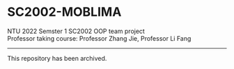 # SC2002-MOBLIMA
NTU 2022 Semster 1 SC2002 OOP team project  
Professor taking course: Professor Zhang Jie, Professor Li Fang  

---

This repository has been archived.
